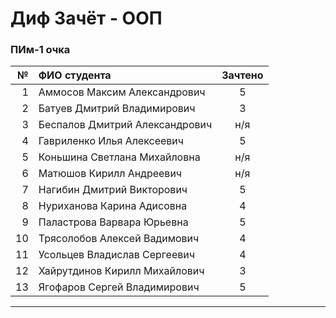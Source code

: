 # Диф Зачёт - ООП  

### ПИм-1 очка  

| № | ФИО студента | Зачтено |
|-:|:-|:-:|
|1|Аммосов Максим Александрович|5|
|2|Батуев Дмитрий Владимирович|3|
|3|Беспалов Дмитрий Александрович|н/я|
|4|Гавриленко Илья Алексеевич|5|
|5|Коньшина Светлана Михайловна|н/я|
|6|Матюшов Кирилл Андреевич|н/я|
|7|Нагибин Дмитрий Викторович|5|
|8|Нуриханова Карина Адисовна|4|
|9|Паластрова Варвара Юрьевна|5|
|10|Трясолобов Алексей Вадимович|4|
|11|Усольцев Владислав Сергеевич|4|
|12|Хайрутдинов Кирилл Михайлович|3|
|13|Ягофаров Сергей Владимирович|5|

---  
